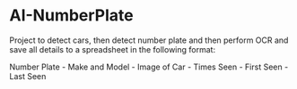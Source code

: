 # AI-NumberPlate
Project to detect cars, then detect number plate and then perform OCR and save all details to a spreadsheet in the following format:

Number Plate - Make and Model - Image of Car - Times Seen - First Seen - Last Seen

